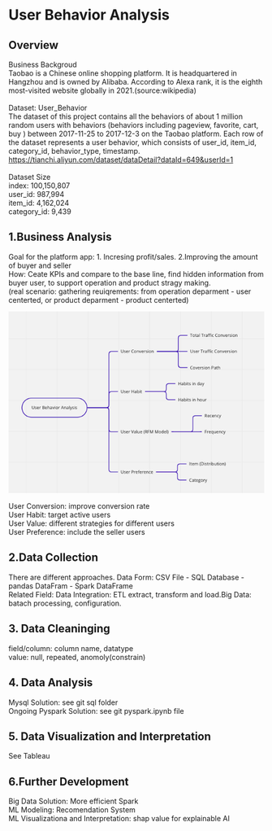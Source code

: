 # User Behavior Analysis

## Overview

Business Backgroud <br>
Taobao is a Chinese online shopping platform. It is headquartered in Hangzhou and is owned by Alibaba. According to Alexa rank, it is the eighth most-visited website globally in 2021.(source:wikipedia)<br>
<br>
Dataset: User_Behavior <br>
The dataset of this project contains all the behaviors of about 1 million random users with behaviors (behaviors including pageview, favorite, cart, buy ) between  2017-11-25 to 2017-12-3 on the Taobao platform. Each row of the dataset represents a user behavior, which consists of user_id, item_id, category_id, behavior_type, timestamp.  
https://tianchi.aliyun.com/dataset/dataDetail?dataId=649&userId=1<br>
<br>
Dataset Size<br>
index: 100,150,807<br>
user_id: 987,994 <br>
item_id: 4,162,024<br>
category_id: 9,439<br>

## 1.Business Analysis

Goal for the platform app: 1. Incresing profit/sales. 2.Improving the amount of buyer and seller <br>
How: Ceate KPIs and compare to the base line, find hidden information from buyer user, to support operation and product stragy making.<br> 
(real scenario: gathering reuiqrements: from operation deparment - user centerted, or product deparment - product centerted) <br>

![mindnode](img/Analysis_Mindmap.jpg)

User Conversion: improve conversion rate <br>
User Habit: target active users <br>
User Value: different strategies for different users <br>
User Preference: include the seller users <br>

## 2.Data Collection 
There are different approaches. 
Data Form: CSV File - SQL Database - pandas DataFram - Spark DataFrame<br>
Related Field: Data Integration: ETL extract, transform and load.Big Data: batach processing, configuration.<br>

## 3. Data Cleaninging 
field/column: column name, datatype<br> 
value: null, repeated, anomoly(constrain)<br> 

## 4. Data Analysis 
Mysql Solution: see git sql folder  
Ongoing Pyspark Solution: see git pyspark.ipynb file 

## 5. Data Visualization and Interpretation 
See Tableau<br> 

## 6.Further Development 
Big Data Solution: More efficient Spark<br>
ML Modeling: Recomendation System <br>
ML Visualizationa and Interpretation: shap value for explainable AI <br>
